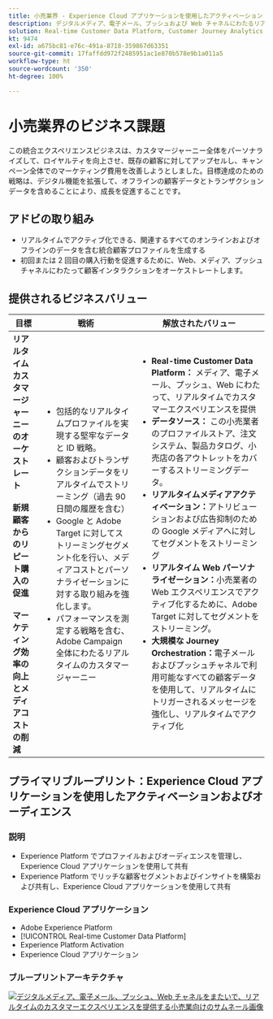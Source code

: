 ```yaml
---
title: 小売業界 - Experience Cloud アプリケーションを使用したアクティベーション
description: デジタルメディア、電子メール、プッシュおよび Web チャネルにわたるリアルタイムのカスタマーエクスペリエンスを提供します。
solution: Real-time Customer Data Platform, Customer Journey Analytics, Journey Orchestration, Campaign, Analytics, Target
kt: 9474
exl-id: a675bc81-e76c-491a-8718-359867d63351
source-git-commit: 17faffdd972f2485951ac1e870b578e9b1a011a5
workflow-type: ht
source-wordcount: '350'
ht-degree: 100%

---
```


# 小売業界のビジネス課題

この統合エクスペリエンスビジネスは、カスタマージャーニー全体をパーソナライズして、ロイヤルティを向上させ、既存の顧客に対してアップセルし、キャンペーン全体でのマーケティング費用を改善しようとしました。目標達成のための戦略は、デジタル機能を拡張して、オフラインの顧客データとトランザクションデータを含めることにより、成長を促進することです。

## アドビの取り組み

* リアルタイムでアクティブ化できる、関連するすべてのオンラインおよびオフラインのデータを含む統合顧客プロファイルを生成する
* 初回または 2 回目の購入行動を促進するために、Web、メディア、プッシュチャネルにわたって顧客インタラクションをオーケストレートします。

## 提供されるビジネスバリュー

| 目標 | 戦術 | 解放されたバリュー |
|---|---|---|
| **リアルタイムカスタマージャーニーのオーケストレート&#x200B;**<br></br>**新規顧客からのリピート購入の促進&#x200B;**<br></br>**マーケティング効率の向上とメディアコストの削減**</ul> | <ul><li>包括的なリアルタイムプロファイルを実現する堅牢なデータと ID 戦略。</li><li>顧客およびトランザクションデータをリアルタイムでストリーミング（過去 90 日間の履歴を含む）</li><li>Google と Adobe Target に対してストリーミングセグメント化を行い、メディアコストとパーソナライゼーションに対する取り組みを強化します。</li><li>パフォーマンスを測定する戦略を含む、Adobe Campaign 全体にわたるリアルタイムのカスタマージャーニー</li></ul> | <ul><li><strong>Real-time Customer Data Platform：</strong> メディア、電子メール、プッシュ、Web にわたって、リアルタイムでカスタマーエクスペリエンスを提供</li><li><strong>データソース：</strong> この小売業者のプロファイルストア、注文システム、製品カタログ、小売店の各アウトレットをカバーするストリーミングデータ。</li><li><strong>リアルタイムメディアアクティベーション：</strong>アトリビューションおよび広告抑制のための Google メディアへに対してセグメントをストリーミング</li><li><strong>リアルタイム Web パーソナライゼーション：</strong>小売業者の Web エクスペリエンスでアクティブ化するために、Adobe Target に対してセグメントをストリーミング。</li><li><strong>大規模な Journey Orchestration：</strong>電子メールおよびプッシュチャネルで利用可能なすべての顧客データを使用して、リアルタイムにトリガーされるメッセージを強化し、リアルタイムでアクティブ化</li></ul> |

## プライマリブループリント：Experience Cloud アプリケーションを使用したアクティベーションおよびオーディエンス

### 説明

<ul><li>Experience Platform でプロファイルおよびオーディエンスを管理し、Experience Cloud アプリケーションを使用して共有</li><li>Experience Platform でリッチな顧客セグメントおよびインサイトを構築および共有し、Experience Cloud アプリケーションを使用して共有</li></ul>

### Experience Cloud アプリケーション

<ul><li>Adobe Experience Platform</li><li>[!UICONTROL Real-time Customer Data Platform]</li><li>Experience Platform Activation</li><li>Experience Cloud アプリケーション</li></ul>

### ブループリントアーキテクチャ

<a href="https://experienceleague.adobe.com/docs/blueprints-learn/architecture/audience-activation/platform-and-applications.html?lang=ja"><img alt="デジタルメディア、電子メール、プッシュ、Web チャネルをまたいで、リアルタイムのカスタマーエクスペリエンスを提供する小売業向けのサムネール画像" src="https://experienceleague.adobe.com/docs/blueprints-learn/assets/aep+apps_vertical.svg?lang=en"/></a>
